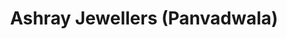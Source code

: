 ---
title: "Ashray Jewellers (Panvadwala)"
url: /vadodara/ashray-jewellers-panvadwala/
shop: Allgemein
---